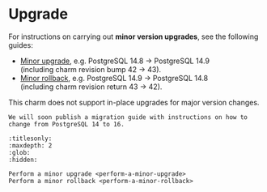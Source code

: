 # Upgrade

For instructions on carrying out **minor version upgrades**, see the following guides:

* [Minor upgrade](/how-to/upgrade/perform-a-minor-upgrade), e.g. PostgreSQL 14.8 -> PostgreSQL 14.9<br/>
(including charm revision bump 42 -> 43).
* [Minor rollback](/how-to/upgrade/perform-a-minor-rollback), e.g. PostgreSQL 14.9 -> PostgreSQL 14.8<br/>
(including charm revision return 43 -> 42).

This charm does not support in-place upgrades for major version changes. 

```{note}
We will soon publish a migration guide with instructions on how to change from PostgreSQL 14 to 16.
```

```{toctree}
:titlesonly:
:maxdepth: 2
:glob:
:hidden:

Perform a minor upgrade <perform-a-minor-upgrade>
Perform a minor rollback <perform-a-minor-rollback>
